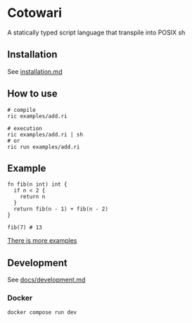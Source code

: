 # Cotowari

A statically typed script language that transpile into POSIX sh

## Installation

See [installation.md](docs/installation.md)

## How to use

```
# compile
ric examples/add.ri

# execution
ric examples/add.ri | sh
# or
ric run examples/add.ri
```

## Example

```
fn fib(n int) int {
  if n < 2 {
    return n
  }
  return fib(n - 1) + fib(n - 2)
}

fib(7) # 13
```

[There is more examples](./examples)

## Development

See [docs/development.md](./docs/development.md)

### Docker

```
docker compose run dev
```
